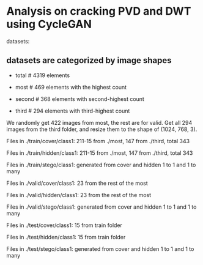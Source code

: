 # Analysis on cracking PVD and DWT using CycleGAN

datasets:
## datasets are categorized by image shapes

- total      # 4319 elements

- most # 469  elements with the highest count

- second # 368  elements with second-highest count

- third # 294  elements with third-highest count

We randomly get 422 images from most, the rest are for valid. 
Get all 294 images from the third folder, and resize them to the shape of (1024, 768, 3). 

Files in ./train/cover/class1: 211-15 from ./most, 147 from ./third, total 343 

Files in ./train/hidden/class1: 211-15 from ./most, 147 from ./third, total 343

Files in ./train/stego/class1: generated from cover and hidden 1 to 1 and 1 to many

Files in ./valid/cover/class1: 23 from the rest of the most

Files in ./valid/hidden/class1: 23 from the rest of the most

Files in ./valid/stego/class1: generated from cover and hidden 1 to 1 and 1 to many

Files in ./test/cover/class1: 15 from train folder

Files in ./test/hidden/class1: 15 from train folder

Files in ./test/stego/class1: generated from cover and hidden 1 to 1 and 1 to many

